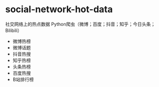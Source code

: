 # social-network-hot-data
社交网络上的热点数据 Python爬虫（微博；百度；抖音；知乎；今日头条；Bilibili） 

- 微博热榜
- 微博话题
- 抖音热搜
- 知乎热榜
- 头条热榜
- 百度热搜
- B站排行榜
